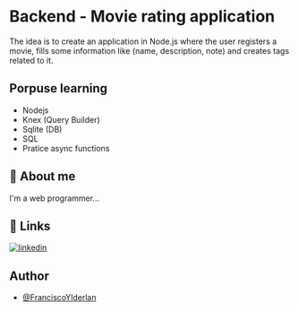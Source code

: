 
# Backend - Movie rating application 

The idea is to create an application in Node.js where the user registers a movie, fills some information like (name, description, note) and creates tags related to it.


## Porpuse learning

- Nodejs
- Knex (Query Builder)
- Sqlite (DB)
- SQL
- Pratice async functions


## 🚀 About me
I'm a web programmer...


## 🔗 Links
[![linkedin](https://img.shields.io/badge/linkedin-0A66C2?style=for-the-badge&logo=linkedin&logoColor=white)](https://www.linkedin.com/in/franciscoylderlanoliveira/)


## Author

- [@FranciscoYlderlan](https://www.github.com/FranciscoYlderlan)


